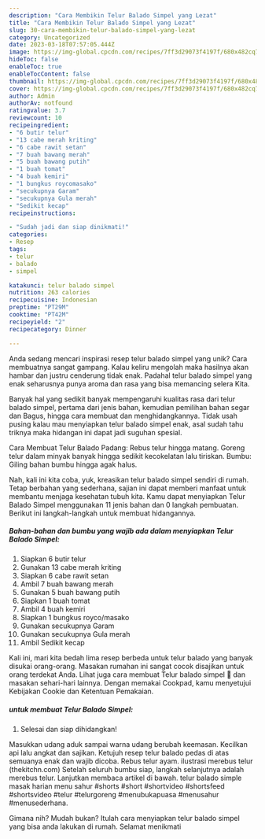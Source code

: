 ```yaml
---
description: "Cara Membikin Telur Balado Simpel yang Lezat"
title: "Cara Membikin Telur Balado Simpel yang Lezat"
slug: 30-cara-membikin-telur-balado-simpel-yang-lezat
category: Uncategorized
date: 2023-03-18T07:57:05.444Z
image: https://img-global.cpcdn.com/recipes/7ff3d29073f4197f/680x482cq70/telur-balado-simpel-foto-resep-utama.jpg
hideToc: false
enableToc: true
enableTocContent: false
thumbnail: https://img-global.cpcdn.com/recipes/7ff3d29073f4197f/680x482cq70/telur-balado-simpel-foto-resep-utama.jpg
cover: https://img-global.cpcdn.com/recipes/7ff3d29073f4197f/680x482cq70/telur-balado-simpel-foto-resep-utama.jpg
author: Admin
authorAv: notfound
ratingvalue: 3.7
reviewcount: 10
recipeingredient:
- "6 butir telur"
- "13 cabe merah kriting"
- "6 cabe rawit setan"
- "7 buah bawang merah"
- "5 buah bawang putih"
- "1 buah tomat"
- "4 buah kemiri"
- "1 bungkus roycomasako"
- "secukupnya Garam"
- "secukupnya Gula merah"
- "Sedikit kecap"
recipeinstructions:

- "Sudah jadi dan siap dinikmati!"
categories:
- Resep
tags:
- telur
- balado
- simpel

katakunci: telur balado simpel 
nutrition: 263 calories
recipecuisine: Indonesian
preptime: "PT29M"
cooktime: "PT42M"
recipeyield: "2"
recipecategory: Dinner

---
```





Anda sedang mencari inspirasi resep telur balado simpel yang unik? Cara membuatnya sangat gampang. Kalau keliru mengolah maka hasilnya akan hambar dan justru cenderung tidak enak. Padahal telur balado simpel yang enak seharusnya punya aroma dan rasa yang bisa memancing selera Kita.





Banyak hal yang sedikit banyak mempengaruhi kualitas rasa dari telur balado simpel, pertama dari jenis bahan, kemudian pemilihan bahan segar dan Bagus, hingga cara membuat dan menghidangkannya. Tidak usah pusing kalau mau menyiapkan telur balado simpel enak,      asal sudah tahu triknya maka hidangan ini dapat jadi suguhan spesial.














Cara Membuat Telur Balado Padang: Rebus telur hingga matang. Goreng telur dalam minyak banyak hingga sedikit kecokelatan lalu tiriskan. Bumbu: Giling bahan bumbu hingga agak halus.






Nah, kali ini kita coba, yuk, kreasikan telur balado simpel sendiri di rumah. Tetap berbahan yang sederhana, sajian ini dapat memberi manfaat untuk membantu menjaga kesehatan tubuh kita. Kamu dapat menyiapkan Telur Balado Simpel menggunakan 11 jenis bahan dan 0 langkah pembuatan. Berikut ini langkah-langkah untuk membuat hidangannya.

<!--inarticleads1-->

##### Bahan-bahan dan bumbu yang wajib ada dalam menyiapkan Telur Balado Simpel:

1. Siapkan 6 butir telur
1. Gunakan 13 cabe merah kriting
1. Siapkan 6 cabe rawit setan
1. Ambil 7 buah bawang merah
1. Gunakan 5 buah bawang putih
1. Siapkan 1 buah tomat
1. Ambil 4 buah kemiri
1. Siapkan 1 bungkus royco/masako
1. Gunakan secukupnya Garam
1. Gunakan secukupnya Gula merah
1. Ambil Sedikit kecap


Kali ini, mari kita bedah lima resep berbeda untuk telur balado yang banyak disukai orang-orang. Masakan rumahan ini sangat cocok disajikan untuk orang terdekat Anda. Lihat juga cara membuat Telur balado simpel 🤤 dan masakan sehari-hari lainnya. Dengan memakai Cookpad, kamu menyetujui Kebijakan Cookie dan Ketentuan Pemakaian. 

<!--inarticleads2-->

#####  untuk membuat Telur Balado Simpel:


1. Selesai dan siap dihidangkan!

Masukkan udang aduk sampai warna udang berubah keemasan. Kecilkan api lalu angkat dan sajikan. Ketujuh resep telur balado pedas di atas semuanya enak dan wajib dicoba. Rebus telur ayam. ilustrasi merebus telur (thekitchn.com) Setelah seluruh bumbu siap, langkah selanjutnya adalah merebus telur. Lanjutkan membaca artikel di bawah. telur balado simple masak harian menu sahur #shorts #short #shortvideo #shortsfeed #shortsvideo #telur #telurgoreng #menubukapuasa #menusahur #menusederhana. 

Gimana nih? Mudah bukan? Itulah cara menyiapkan telur balado simpel yang bisa anda lakukan di rumah. Selamat menikmati
